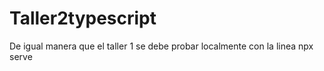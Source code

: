 # Taller2typescript
De igual manera que el taller 1 se debe probar localmente con la linea npx serve
